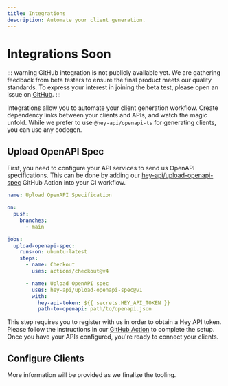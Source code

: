 ```yaml
---
title: Integrations
description: Automate your client generation.
---
```


# Integrations <span class="soon">Soon</span>

::: warning
GitHub integration is not publicly available yet. We are gathering feedback from beta testers to ensure the final product meets our quality standards. To express your interest in joining the beta test, please open an issue on [GitHub](https://github.com/hey-api/upload-openapi-spec/issues).
:::

Integrations allow you to automate your client generation workflow. Create dependency links between your clients and APIs, and watch the magic unfold. While we prefer to use `@hey-api/openapi-ts` for generating clients, you can use any codegen.

## Upload OpenAPI Spec

First, you need to configure your API services to send us OpenAPI specifications. This can be done by adding our [hey-api/upload-openapi-spec](https://github.com/marketplace/actions/upload-openapi-spec-by-hey-api) GitHub Action into your CI workflow.

```yaml
name: Upload OpenAPI Specification

on:
  push:
    branches:
      - main

jobs:
  upload-openapi-spec:
    runs-on: ubuntu-latest
    steps:
      - name: Checkout
        uses: actions/checkout@v4

      - name: Upload OpenAPI spec
        uses: hey-api/upload-openapi-spec@v1
        with:
          hey-api-token: ${{ secrets.HEY_API_TOKEN }}
          path-to-openapi: path/to/openapi.json
```

This step requires you to register with us in order to obtain a Hey API token. Please follow the instructions in our [GitHub Action](https://github.com/marketplace/actions/upload-openapi-spec-by-hey-api) to complete the setup. Once you have your APIs configured, you're ready to connect your clients.

## Configure Clients

More information will be provided as we finalize the tooling.
